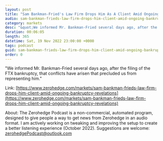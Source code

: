 ```yaml
---
layout: post
title: "Sam Bankman-Fried's Law Firm Drops Him As A Client Amid Ongoing Bankruptcy Revelations"
audio: sam-bankman-frieds-law-firm-drops-him-client-amid-ongoing-bankruptcy-revelations-0
category: markets
desc: "&quot;We informed Mr. Bankman-Fried several days ago, after the filing of the FTX bankruptcy, that conflicts have arisen that precluded us from representing him.&quot;"
duration: 00:06:05
length: 365
datetime: Sat, 19 Nov 2022 23:00:00 +0000
tags: podcast
guid: sam-bankman-frieds-law-firm-drops-him-client-amid-ongoing-bankruptcy-revelations-0
order: 0
---
```

&quot;We informed Mr. Bankman-Fried several days ago, after the filing of the FTX bankruptcy, that conflicts have arisen that precluded us from representing him.&quot;

Link: [https://www.zerohedge.com/markets/sam-bankman-frieds-law-firm-drops-him-client-amid-ongoing-bankruptcy-revelations](https://www.zerohedge.com/markets/sam-bankman-frieds-law-firm-drops-him-client-amid-ongoing-bankruptcy-revelations)

About: The Zerohedge Podcast is a non-commercial, automated program, designed to give people a way to get news from Zerohedge in an audio format.  I am actively working on tweaking and improving the setup to create a better listening experience (October 2022).  Suggestions are welcome: [zerohedgePodcast@outlook.com](mailto:zerohedgePodcast@outlook.com)